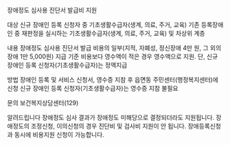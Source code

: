 장애정도 심사용 진단서 발급비 지원

대상
신규 장애인 등록 신청자 중 기초생활수급자(생계, 의료, 주거, 교육)
기존 등록장애인 중 재판정을 실시하는 기초생활수급자(생계, 의료, 주거, 교육) 및 차상위 계층

내용
장애정도 심사용 진단서 발급 비용의 일부(지적, 자폐성, 정신장애 4만 원, 그 외의 장애 1만 5,000원) 지급
기준 비용보다 영수액이 적은 경우 영수액으로 지원. 단, 신규 장애인 등록 신청자(기초생활수급자)는 정액지급

방법
장애인 등록 및 서비스 신청서, 영수증 지참 후 읍면동 주민센터(행정복지센터)에 신청
신규 장애인 등록 신청자(기초생활수급자)는 영수증 지참 불필요

문의
보건복지상담센터(129)

알려드립니다
장애정도 심사 결과가 장애정도 미해당으로 결정되더라도 지원됩니다.
장애정도의 조정신청, 이의신청의 경우 진단비 및 검사비 지원이 안 됩니다.
장애등록신청과 동시에 비용지원 신청이 가능합니다.